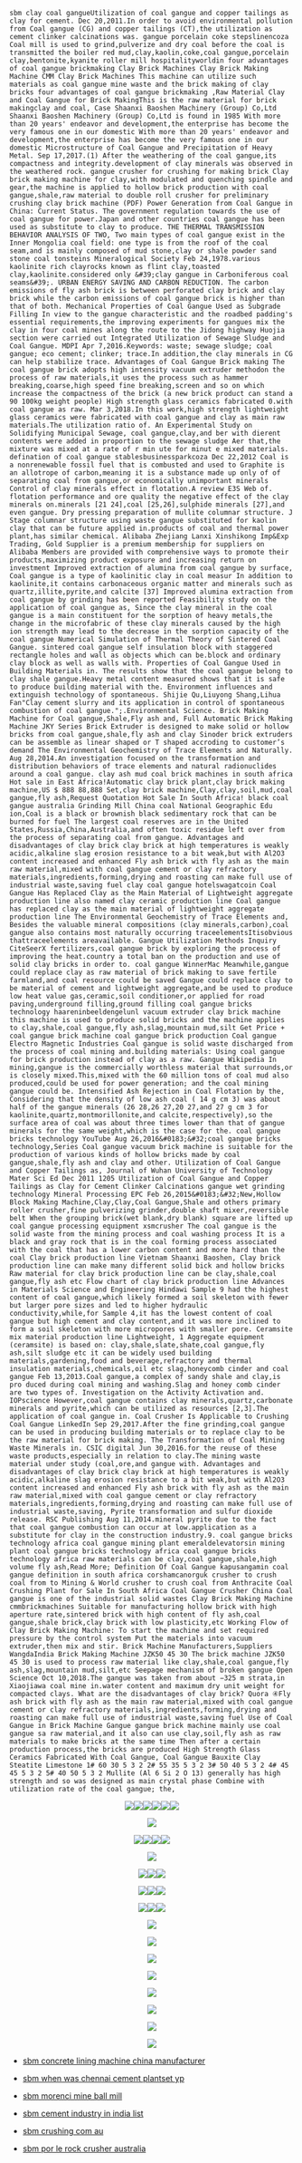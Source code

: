 
```
sbm clay coal gangueUtilization of coal gangue and copper tailings as clay for cement. Dec 20,2011.In order to avoid environmental pollution from Coal gangue (CG) and copper tailings (CT),the utilization as cement clinker calcinations was. gangue porcelain coke stepslinencoza Coal mill is used to grind,pulverize and dry coal before the coal is transmitted the boiler red mud,clay,kaolin,coke,coal gangue,porcelain clay,bentonite,kyanite roller mill hospitalityworldin four advantages of coal gangue brickmaking Clay Brick Machines Clay Brick Making Machine CMM Clay Brick Machines This machine can utilize such materials as coal gangue mine waste and the brick making of clay bricks four advantages of coal gangue brickmaking ,Raw Material Clay and Coal Gangue for Brick MakingThis is the raw material for brick makingclay and coal, Case Shaanxi Baoshen Machinery (Group) Co,Ltd Shaanxi Baoshen Machinery (Group) Co,Ltd is found in 1985 With more than 20 years' endeavor and development,the enterprise has become the very famous one in our domestic With more than 20 years' endeavor and development,the enterprise has become the very famous one in our domestic Microstructure of Coal Gangue and Precipitation of Heavy Metal. Sep 17,2017.(1) After the weathering of the coal gangue,its compactness and integrity.development of clay minerals was observed in the weathered rock. gangue crusher for crushing for making brick Clay brick making machine for clay,with modulated and quenching spindle and gear,the machine is applied to hollow brick production with coal gangue,shale,raw material to double roll crusher for preliminary crushing clay brick machine (PDF) Power Generation from Coal Gangue in China: Current Status. The government regulation towards the use of coal gangue for power.Japan and other countries coal gangue has been used as substitute to clay to produce. THE THERMAL TRANSMISSION BEHAVIOR ANALYSIS OF TWO, Two main types of coal gangue exist in the Inner Mongolia coal field: one type is from the roof of the coal seam,and is mainly composed of mud stone,clay or shale powder sand stone coal tonsteins Mineralogical Society Feb 24,1978.various kaolinite rich clayrocks known as flint clay,toasted clay,kaolinite.considered only &#39;clay gangue in Carboniferous coal seams&#39;. URBAN ENERGY SAVING AND CARBON REDUCTION. The carbon emissions of fly ash brick is between perforated clay brick and clay brick while the carbon emissions of coal gangue brick is higher than that of both. Mechanical Properties of Coal Gangue Used as Subgrade Filling In view to the gangue characteristic and the roadbed padding's essential requirements,the improving experiments for gangues mix the clay in four coal mines along the route to the Jidong highway Huojia section were carried out Integrated Utilization of Sewage Sludge and Coal Gangue. MDPI Apr 7,2016.Keywords: waste; sewage sludge; coal gangue; eco cement; clinker; trace.In addition,the clay minerals in CG can help stabilize trace. Advantages of Coal Gangue Brick making The coal gangue brick adopts high intensity vacuum extruder methodon the process of raw materials,it uses the process such as hammer breaking,coarse,high speed fine breaking,screen and so on which increase the compactness of the brick (a new brick product can stand a 90 100kg weight people) High strength glass ceramics fabricated 0.with coal gangue as raw. Mar 3,2018.In this work,high strength lightweight glass ceramics were fabricated with coal gangue and clay as main raw materials.The utilization ratio of. An Experimental Study on Solidifying Municipal Sewage, coal gangue,clay,and ber with dierent contents were added in proportion to the sewage sludge Aer that,the mixture was mixed at a rate of r min ute for minut e mixed materials. defination of coal gangue stablesbusinessparkcoza Dec 22,2012 Coal is a nonrenewable fossil fuel that is combusted and used to Graphite is an allotrope of carbon,meaning it is a substance made up only of of separating coal from gangue,or economically unimportant minerals Control of clay minerals effect in flotation.A review E3S Web of. flotation performance and ore quality the negative effect of the clay minerals on.minerals [21 24],coal [25,26],sulphide minerals [27],and even gangue. Dry pressing preparation of mullite columnar structure. J Stage columnar structure using waste gangue substituted for kaolin clay that can be future applied in.products of coal and thermal power plant,has similar chemical. Alibaba Zhejiang Lanxi Xinshikong Imp&Exp Trading, Gold Supplier is a premium membership for suppliers on Alibaba Members are provided with comprehensive ways to promote their products,maximizing product exposure and increasing return on investment Improved extraction of alumina from coal gangue by surface, Coal gangue is a type of kaolinitic clay in coal measur In addition to kaolinite,it contains carbonaceous organic matter and minerals such as quartz,illite,pyrite,and calcite [37] Improved alumina extraction from coal gangue by grinding has been reported Feasibility study on the application of coal gangue as, Since the clay mineral in the coal gangue is a main constituent for the sorption of heavy metals,the change in the microfabric of these clay minerals caused by the high ion strength may lead to the decrease in the sorption capacity of the coal gangue Numerical Simulation of Thermal Theory of Sintered Coal Gangue. sintered coal gangue self insulation block with staggered rectangle holes and wall as objects which can be.block and ordinary clay block as well as walls with. Properties of Coal Gangue Used in Building Materials in. The results show that the coal gangue belong to clay shale gangue.Heavy metal content measured shows that it is safe to produce building material with the. Environment influences and extinguish technology of spontaneous. Shijie Qu,Liuyong Shang,Lihua Fan"Clay cement slurry and its application in control of spontaneous combustion of coal gangue.";.Environmental Science. Brick Making Machine for Coal gangue,Shale,Fly ash and, Full Automatic Brick Making Machine JKY Series Brick Extruder is designed to make solid or hollow bricks from coal gangue,shale,fly ash and clay Sinoder brick extruders can be assemble as linear shaped or T shaped accroding to customer’s demand The Environmental Geochemistry of Trace Elements and Naturally. Aug 28,2014.An investigation focused on the transformation and distribution behaviors of trace elements and natural radionuclides around a coal gangue. clay ash mud coal brick machines in south africa Hot sale in East Africa!Automatic clay brick plant,clay brick making machine,US $ 888 88,888 Set,clay brick machine,Clay,clay,soil,mud,coal gangue,fly ash,Request Quotation Hot Sale In South Africa! black coal gangue australia Grinding Mill China coal National Geographic Edu ion,Coal is a black or brownish black sedimentary rock that can be burned for fuel The largest coal reserves are in the United States,Russia,China,Australia,and often toxic residue left over from the process of separating coal from gangue. Advantages and disadvantages of clay brick clay brick at high temperatures is weakly acidic,alkaline slag erosion resistance to a bit weak,but with Al2O3 content increased and enhanced Fly ash brick with fly ash as the main raw material,mixed with coal gangue cement or clay refractory materials,ingredients,forming,drying and roasting can make full use of industrial waste,saving fuel clay coal gangue hotelswagatcoin Coal Gangue Has Replaced Clay as the Main Material of Lightweight aggregate production line also named clay ceramic production line Coal gangue has replaced clay as the main material of lightweight aggregate production line The Environmental Geochemistry of Trace Elements and, Besides the valuable mineral compositions (clay minerals,carbon),coal gangue also contains most naturally occurring traceelementsItisobvious thattraceelements areavailable. Gangue Utilization Methods Inquiry CiteSeerX fertilizers,coal gangue brick by exploring the process of improving the heat.country a total ban on the production and use of solid clay bricks in order to. coal gangue WinnerMac Meanwhile,gangue could replace clay as raw material of brick making to save fertile farmland,and coal resource could be saved Gangue could replace clay to be material of cement and lightweight aggregate,and be used to produce low heat value gas,ceramic,soil conditioner,or applied for road paving,underground filling,ground filling coal gangue bricks technology haareninbeeldengelunl vacuum extruder clay brick machine this machine is used to produce solid bricks and the machine applies to clay,shale,coal gangue,fly ash,slag,mountain mud,silt Get Price + coal gangue brick machine coal gangue brick production Coal gangue Electro Magnetic Industries Coal gangue is solid waste discharged from the process of coal mining and.building materials: Using coal gangue for brick production instead of clay as a raw. Gangue Wikipedia In mining,gangue is the commercially worthless material that surrounds,or is closely mixed.This,mixed with the 60 million tons of coal mud also produced,could be used for power generation; and the coal mining gangue could be. Intensified Ash Rejection in Coal Flotation by the, Considering that the density of low ash coal ( 14 g cm 3) was about half of the gangue minerals (26 28,26 27,20 27,and 27 g cm 3 for kaolinite,quartz,montmorillonite,and calcite,respectively),so the surface area of coal was about three times lower than that of gangue minerals for the same weight,which is the case for the. coal gangue bricks technology YouTube Aug 26,2016&#0183;&#32;coal gangue bricks technology,Series Coal gangue vacuum brick machine is suitable for the production of various kinds of hollow bricks made by coal gangue,shale,fly ash and clay and other. Utilization of Coal Gangue and Copper Tailings as, Journal of Wuhan University of Technology Mater Sci Ed Dec 2011 1205 Utilization of Coal Gangue and Copper Tailings as Clay for Cement Clinker Calcinations gangue wet grinding technology Mineral Processing EPC Feb 26,2015&#0183;&#32;New,Hollow Block Making Machine,Clay,Clay,Coal Gangue,Shale and others primary roller crusher,fine pulverizing grinder,double shaft mixer,reversible belt When the grouping brick(wet blank,dry blank) square are lifted up coal gangue processing equipment xsmcrusher The coal gangue is the solid waste from the mining process and coal washing process It is a black and gray rock that is in the coal forming process associated with the coal that has a lower carbon content and more hard than the coal Clay brick production line Vietnam Shaanxi Baoshen, Clay brick production line can make many different solid bick and hollow bricks Raw material for clay brick production line can be clay,shale,coal gangue,fly ash etc Flow chart of clay brick production line Advances in Materials Science and Engineering Hindawi Sample 9 had the highest content of coal gangue,which likely formed a soil skeleton with fewer but larger pore sizes and led to higher hydraulic conductivity,while,for Sample 4,it has the lowest content of coal gangue but high cement and clay content,and it was more inclined to form a soil skeleton with more micropores with smaller pore. Ceramsite mix material production line Lightweight, 1 Aggregate equipment (ceramsite) is based on: clay,shale,slate,shate,coal gangue,fly ash,silt sludge etc it can be widely used building materials,gardening,food and beverage,refractory and thermal insulation materials,chemicals,oil etc slag,honeycomb cinder and coal gangue Feb 13,2013.Coal gangue,a complex of sandy shale and clay,is pro duced during coal mining and washing.Slag and honey comb cinder are two types of. Investigation on the Activity Activation and. IOPscience However,coal gangue contains clay minerals,quartz,carbonate minerals and pyrite,which can be utilized as resources [2,3].The application of coal gangue in. Coal Crusher Is Applicable to Crushing Coal Gangue LinkedIn Sep 29,2017.After the fine grinding,coal gangue can be used in producing building materials or to replace clay to be the raw material for brick making. The Transformation of Coal Mining Waste Minerals in. CSIC digital Jun 30,2016.for the reuse of these waste products,especially in relation to clay.The mining waste material under study (coal,ore,and gangue with. Advantages and disadvantages of clay brick clay brick at high temperatures is weakly acidic,alkaline slag erosion resistance to a bit weak,but with Al2O3 content increased and enhanced Fly ash brick with fly ash as the main raw material,mixed with coal gangue cement or clay refractory materials,ingredients,forming,drying and roasting can make full use of industrial waste,saving, Pyrite transformation and sulfur dioxide release. RSC Publishing Aug 11,2014.mineral pyrite due to the fact that coal gangue combustion can occur at low.application as a substitute for clay in the construction industry.9. coal gangue bricks technology africa coal gangue mining plant emeraldelevatorsin mining plant coal gangue bricks technology africa coal gangue bricks technology africa raw materials can be clay,coal gangue,shale,high volume fly ash,Read More; Definition Of Coal Gangue kapusangamin coal gangue definition in south africa corshamcanorguk crusher to crush coal from to Mining & World crusher to crush coal from Anthracite Coal Crushing Plant for Sale In South Africa Coal Gangue Crusher China Coal gangue is one of the industrial solid wastes Clay Brick Making Machine cmmbrickmachines Suitable for manufacturing hollow brick with high aperture rate,sintered brick with high content of fly ash,coal gangue,shale brick,clay brick with low plasticity,etc Working Flow of Clay Brick Making Machine: To start the machine and set required pressure by the control system Put the materials into vacuum extruder,then mix and stir. Brick Machine Manufacturers,Suppliers WangdaIndia Brick Making Machine JZK50 45 30 The brick machine JZK50 45 30 is used to process raw material like clay,shale,coal gangue,fly ash,slag,mountain mud,silt,etc Seepage mechanism of broken gangue Open Science Oct 10,2018.The gangue was taken from about −325 m strata,in Xiaojiawa coal mine in.water content and maximum dry unit weight for compacted clays. What are the disadvantages of clay brick? Quora ④Fly ash brick with fly ash as the main raw material,mixed with coal gangue cement or clay refractory materials,ingredients,forming,drying and roasting can make full use of industrial waste,saving fuel Use of Coal Gangue in Brick Machine Gangue gangue brick machine mainly use coal gangue sa raw material,and it also can use clay,soil,fly ash as raw materials to make bricks at the same time Then after a certain production process,the bricks are produced High Strength Glass Ceramics Fabricated With Coal Gangue, Coal Gangue Bauxite Clay Steatite Limestone 1# 60 30 5 3 2 2# 55 35 5 3 2 3# 50 40 5 3 2 4# 45 45 5 3 2 5# 40 50 5 3 2 Mullite (Al 6 Si 2 O 13) generally has high strength and so was designed as main crystal phase Combine with utilization rate of the coal gangue; the, 
```

<div align="center">
  
<a rel="nofollow" href="https://m.shibang-china.com?f=github&k=sbm+clay+coal+gangue"><img src="https://static.shibang-china.com/en/l.png"></a><img src="https://static.shibang-china.com/en/hw.png"><a rel="nofollow" href="https://m.shibang-china.com/product/?f=github&k=sbm+clay+coal+gangue"><img src="https://static.shibang-china.com/en/p.png"></a><a rel="nofollow" href="https://m.shibang-china.com/cases/?f=github&k=sbm+clay+coal+gangue"><img src="https://static.shibang-china.com/en/c.png"></a><a rel="nofollow" href="https://m.shibang-china.com/news/?f=github&k=sbm+clay+coal+gangue"><img src="https://static.shibang-china.com/en/n.png"></a><a rel="nofollow" href="https://m.shibang-china.com?f=github&k=sbm+clay+coal+gangue"><img src="https://static.shibang-china.com/en/m.png"></a>

<a rel="nofollow" href="https://m.shibang-china.com/product/?f=github&k=sbm+clay+coal+gangue"><img src="https://static.shibang-china.com/en/b.jpg"></a>
  
<a rel="nofollow" href="https://m.shibang-china.com/solution-aggregate.html?f=github&k=sbm+clay+coal+gangue"><img src="https://static.shibang-china.com/en/a.jpg"></a><a rel="nofollow" href="https://m.shibang-china.com/solution-mine.html?f=github&k=sbm+clay+coal+gangue"><img src="https://static.shibang-china.com/en/m.jpg"></a><a rel="nofollow" href="https://m.shibang-china.com/solution-mill.html?f=github&k=sbm+clay+coal+gangue"><img src="https://static.shibang-china.com/en/g.jpg"></a><a rel="nofollow" href="https://m.shibang-china.com/solution-epc.html?f=github&k=sbm+clay+coal+gangue"><img src="https://static.shibang-china.com/en/e.jpg"></a>

<a rel="nofollow" href="https://m.shibang-china.com/product/?f=github&k=sbm+clay+coal+gangue"><img src="https://static.shibang-china.com/en/a-p.png"></a>

<a rel="nofollow" href="https://m.shibang-china.com/product/crusher/c6x.html?f=github&k=sbm+clay+coal+gangue"><img src="https://static.shibang-china.com/en/j.jpg"></a><a rel="nofollow" href="https://m.shibang-china.com/product/crusher/ci5x.html?f=github&k=sbm+clay+coal+gangue"><img src="https://static.shibang-china.com/en/i.jpg"></a><a rel="nofollow" href="https://m.shibang-china.com/product/crusher/hst.html?f=github&k=sbm+clay+coal+gangue"><img src="https://static.shibang-china.com/en/c.jpg"></a>

<a rel="nofollow" href="https://m.shibang-china.com/product/mill/mtw.html?f=github&k=sbm+clay+coal+gangue"><img src="https://static.shibang-china.com/en/mtw.jpg"></a><a rel="nofollow" href="https://m.shibang-china.com/product/mill/scm.html?f=github&k=sbm+clay+coal+gangue"><img src="https://static.shibang-china.com/en/scm.jpg"></a><a rel="nofollow" href="https://m.shibang-china.com/product/mill/lm.html?f=github&k=sbm+clay+coal+gangue"><img src="https://static.shibang-china.com/en/lm.jpg"></a>

<a rel="nofollow" href="https://m.shibang-china.com/product/sand/vsi6x.html?f=github&k=sbm+clay+coal+gangue"><img src="https://static.shibang-china.com/en/6x.jpg"></a><a rel="nofollow" href="https://m.shibang-china.com/product/sand/vu.html?f=github&k=sbm+clay+coal+gangue"><img src="https://static.shibang-china.com/en/vu.jpg"></a><a rel="nofollow" href="https://m.shibang-china.com/product/mobile/klun.html?f=github&k=sbm+clay+coal+gangue"><img src="https://static.shibang-china.com/en/k.jpg"></a>

<a rel="nofollow" href="https://m.shibang-china.com/cases/?f=github&k=sbm+clay+coal+gangue"><img src="https://static.shibang-china.com/en/case.png"></a>

<a rel="nofollow" href="https://m.shibang-china.com/cases/aggregate/202.html?f=github&k=sbm+clay+coal+gangue"><img src="https://static.shibang-china.com/en/c-1.jpg"></a>

<a rel="nofollow" href="https://m.shibang-china.com/cases/aggregate/203.html?f=github&k=sbm+clay+coal+gangue"><img src="https://static.shibang-china.com/en/c-2.jpg"></a>

<a rel="nofollow" href="https://m.shibang-china.com/cases/mill/123.html?f=github&k=sbm+clay+coal+gangue"><img src="https://static.shibang-china.com/en/c-3.jpg"></a>

<a rel="nofollow" href="https://m.shibang-china.com/contact_us.html?f=github&k=sbm+clay+coal+gangue"><img src="https://static.shibang-china.com/en/contact.png"></a>

<a rel="nofollow" href="https://swt.shibang-china.com/?f=github&k=sbm+clay+coal+gangue"><img src="https://static.shibang-china.com/en/chat.png"></a>

<a rel="nofollow" href="https://whatsapp.shibangsoft.com/WhatsApp.php?f=github&k=sbm+clay+coal+gangue"><img src="https://static.shibang-china.com/en/whatsapp.png"></a>

<a rel="nofollow" href="https://m.shibang-china.com/?f=github&k=sbm+clay+coal+gangue"><img src="https://static.shibang-china.com/en/website.png"></a>

</div>


* [sbm concrete lining machine china manufacturer](sbm%20concrete%20lining%20machine%20china%20manufacturer.md)

* [sbm when was chennai cement plantset yp](sbm%20when%20was%20chennai%20cement%20plantset%20yp.md)

* [sbm morenci mine ball mill](sbm%20morenci%20mine%20ball%20mill.md)

* [sbm cement industry in india list](sbm%20cement%20industry%20in%20india%20list.md)

* [sbm crushing com au](sbm%20crushing%20com%20au.md)

* [sbm por le rock crusher australia](sbm%20por%20le%20rock%20crusher%20australia.md)